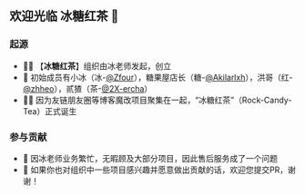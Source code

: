 ## 欢迎光临 冰糖红茶 👋

### 起源
- 🙋‍♀️ 【**冰糖红茶**】组织由冰老师发起，创立
- 🌈 初始成员有小冰（冰-[@Zfour](https://github.com/Zfour)），糖果屋店长（糖-[@Akilarlxh](https://github.com/Akilarlxh)），洪哥（红-[@zhheo](https://github.com/zhheo)），贰猹（茶-[@2X-ercha](https://github.com/2X-ercha)）
- 👩‍💻 因为友链朋友圈等博客魔改项目聚集在一起，“冰糖红茶”（Rock-Candy-Tea）正式诞生

### 参与贡献
- 🍿 因冰老师业务繁忙，无暇顾及大部分项目，因此售后服务成了一个问题
- 🧙 如果你也对组织中一些项目感兴趣并愿意做出贡献的话，欢迎您提交PR，谢谢！
